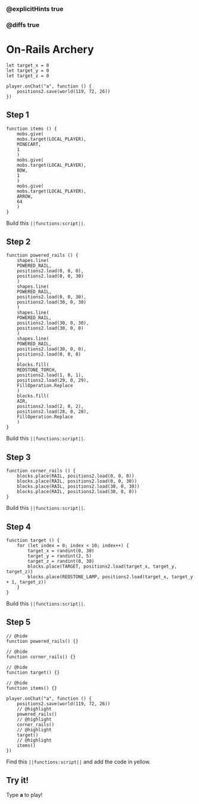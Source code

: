 ### @explicitHints true

### @diffs true

# On-Rails Archery



```customts
let target_x = 0
let target_y = 0
let target_z = 0
```

```template
player.onChat("a", function () {
    positions2.save(world(119, 72, 26))
})
```

## Step 1

```blocks
function items () {
    mobs.give(
    mobs.target(LOCAL_PLAYER),
    MINECART,
    1
    )
    mobs.give(
    mobs.target(LOCAL_PLAYER),
    BOW,
    1
    )
    mobs.give(
    mobs.target(LOCAL_PLAYER),
    ARROW,
    64
    )
}
```

Build this ``||functions:script||``.

## Step 2

```blocks
function powered_rails () {
    shapes.line(
    POWERED_RAIL,
    positions2.load(0, 0, 0),
    positions2.load(0, 0, 30)
    )
    shapes.line(
    POWERED_RAIL,
    positions2.load(0, 0, 30),
    positions2.load(30, 0, 30)
    )
    shapes.line(
    POWERED_RAIL,
    positions2.load(30, 0, 30),
    positions2.load(30, 0, 0)
    )
    shapes.line(
    POWERED_RAIL,
    positions2.load(30, 0, 0),
    positions2.load(0, 0, 0)
    )
    blocks.fill(
    REDSTONE_TORCH,
    positions2.load(1, 0, 1),
    positions2.load(29, 0, 29),
    FillOperation.Replace
    )
    blocks.fill(
    AIR,
    positions2.load(2, 0, 2),
    positions2.load(28, 0, 28),
    FillOperation.Replace
    )
}
```

Build this ``||functions:script||``.

## Step 3

```blocks
function corner_rails () {
    blocks.place(RAIL, positions2.load(0, 0, 0))
    blocks.place(RAIL, positions2.load(0, 0, 30))
    blocks.place(RAIL, positions2.load(30, 0, 30))
    blocks.place(RAIL, positions2.load(30, 0, 0))
}
```

Build this ``||functions:script||``.

## Step 4

```blocks
function target () {
    for (let index = 0; index < 10; index++) {
        target_x = randint(0, 30)
        target_y = randint(2, 5)
        target_z = randint(0, 30)
        blocks.place(TARGET, positions2.load(target_x, target_y, target_z))
        blocks.place(REDSTONE_LAMP, positions2.load(target_x, target_y + 1, target_z))
    }
}
```

Build this ``||functions:script||``.

## Step 5

```blocks
// @hide
function powered_rails() {}

// @hide
function corner_rails() {}

// @hide
function target() {}

// @hide
function items() {}

player.onChat("a", function () {
    positions2.save(world(119, 72, 26))
    // @highlight
    powered_rails()
    // @highlight
    corner_rails()
    // @highlight
    target()
    // @highlight
    items()
})
```

Find this ``||functions:script||`` and add the code in yellow.

## Try it!

Type **a** to play!